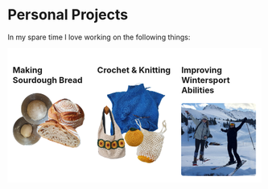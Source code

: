 <style>
    .custom-font {
        /* font-family: Georgia, serif; */
        color: #f5d3e9;
    }
    .container {
        display: flex;
    }
    .column {
    flex: 33.33%;
    padding: 10px;
  }
</style>

# Personal Projects

In my spare time I love working on the following things: 
 <!-- style="text-align: center;" -->

<div class="container">
    <div class="column" style="background-color:#FFFFFF;">
        <h3> Making Sourdough Bread </h3>
        <img src="..\images\sourdough.png" alt="Emma" style="width: 100%; max-width: 100%;" />
    </div>
    <div class="column" style="background-color:#FFFFFF;">
    <h3> Crochet & Knitting </h3>
        <img src="..\images\crochet.png" alt="Emma" style="width: 100%; max-width: 100%;" />
    </div>
    <div class="column" style="background-color:#FFFFFF;">
    <h3> Improving Wintersport Abilities </h3>
        <img src="..\images\wintersport.png" alt="Emma" style="width: 100%; max-width: 100%;" />
    </div>
</div>